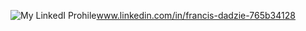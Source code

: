 ![My LinkedI Prohile](www.linkedin.com/in/francis-dadzie-765b34128 )www.linkedin.com/in/francis-dadzie-765b34128 
